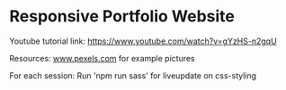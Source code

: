 # Responsive Portfolio Website

Youtube tutorial link: https://www.youtube.com/watch?v=gYzHS-n2gqU

Resources:
www.pexels.com for example pictures

For each session: Run 'npm run sass' for liveupdate on css-styling
